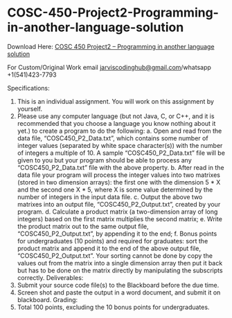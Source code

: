 # COSC-450-Project2-Programming-in-another-language-solution

Download Here: [COSC 450 Project2 – Programming in another language solution](https://jarviscodinghub.com/assignment/cosc-450-project2-programming-in-another-language/)

For Custom/Original Work email jarviscodinghub@gmail.com/whatsapp +1(541)423-7793

Specifications:
1. This is an individual assignment. You will work on this assignment by yourself.
2. Please use any computer language (but not Java, C, or C++, and it is recommended that you
choose a language you know nothing about it yet.) to create a program to do the following:
a. Open and read from the data file, “COSC450_P2_Data.txt”, which contains some
number of integer values (separated by white space character(s)) with the number of
integers a multiple of 10. A sample “COSC450_P2_Data.txt” file will be given to you but
your program should be able to process any “COSC450_P2_Data.txt” file with the above
property.
b. After read in the data file your program will process the integer values into two matrixes
(stored in two dimension arrays): the first one with the dimension 5 * X and the second
one X * 5, where X is some value determined by the number of integers in the input
data file.
c. Output the above two matrixes into an output file, “COSC450_P2_Output.txt”, created
by your program.
d. Calculate a product matrix (a two-dimension array of long integers) based on the first
matrix multiplies the second matrix;
e. Write the product matrix out to the same output file, “COSC450_P2_Output.txt”, by
appending it to the end;
f. Bonus points for undergraduates (10 points) and required for graduates: sort the
product matrix and append it to the end of the above output file,
“COSC450_P2_Output.txt”. Your sorting cannot be done by copy the values out from
the matrix into a single dimension array then put it back but has to be done on the
matrix directly by manipulating the subscripts correctly.
Deliverables:
1. Submit your source code file(s) to the Blackboard before the due time.
2. Screen shot and paste the output in a word document, and submit it on blackboard.
Grading:
1. Total 100 points, excluding the 10 bonus points for undergraduates.
